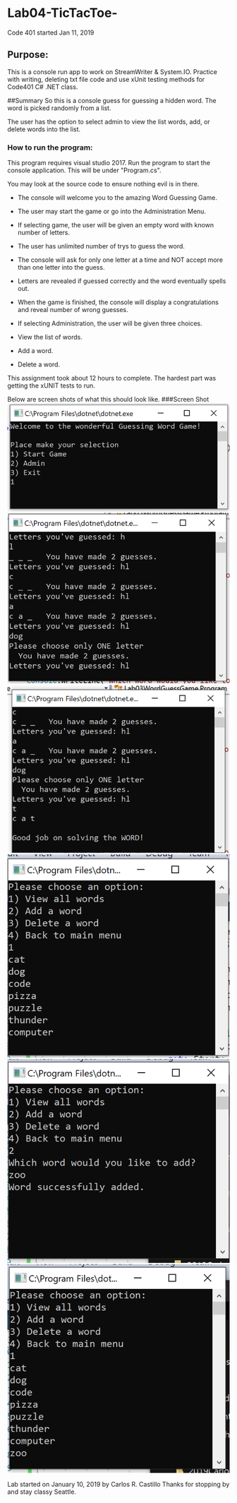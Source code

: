 
# Lab04-TicTacToe-
Code 401 started Jan 11, 2019

## Purpose:
This is a console run app to work on StreamWriter & System.IO.  Practice with writing, deleting txt file code and use xUnit testing methods for Code401 C# .NET class.

##Summary
So this is a console guess for guessing a hidden word.  The word is picked randomly from a list.

The user has the option to select admin to view the list words, add, or delete words into the list.

### How to run the program:
This program requires visual studio 2017.
Run the program to start the console application.
This will be under "Program.cs".

You may look at the source code to ensure nothing evil is in there.

* The console will welcome you to the amazing Word Guessing Game.
* The user may start the game or go into the Administration Menu.
* If selecting game, the user will be given an empty word with known number of letters.
* The user has unlimited number of trys to guess the word.
* The console will ask for only one letter at a time and NOT accept more than one letter into the guess.
* Letters are revealed if guessed correctly and the word eventually spells out.
* When the game is finished, the console will display a congratulations and reveal number of wrong guesses.

* If selecting Administration, the user will be given three choices.
* View the list of words.
* Add a word.
* Delete a word.

This assignment took about 12 hours to complete.  The hardest part was getting the xUNIT tests to run.


Below are screen shots of what this should look like.
###Screen Shot 
![](assets/Main.PNG?raw=true)
![](assets/GameOne.PNG?raw=true)
![](assets/GameTwo.PNG?raw=true)
![](assets/View.PNG?raw=true)
![](assets/Add.PNG?raw=true)
![](assets/ViewTwo.PNG?raw=true)

Lab started on January 10, 2019 by Carlos R. Castillo
Thanks for stopping by and stay classy Seattle.
